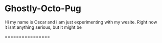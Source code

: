 Ghostly-Octo-Pug
================

Hi my name is Oscar and i am just experimenting with my wesite. Right now it isnt anything serious, but it might be

================
